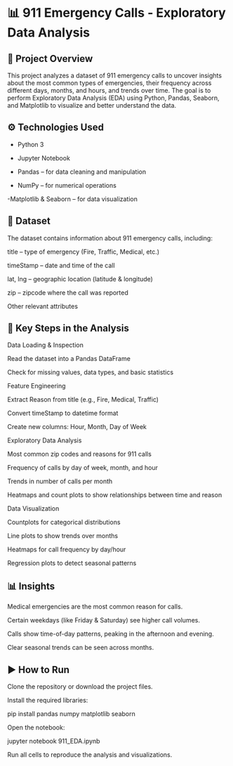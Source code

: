 # 📊 911 Emergency Calls - Exploratory Data Analysis
## 📌 Project Overview

This project analyzes a dataset of 911 emergency calls to uncover insights about the most common types of emergencies, their frequency across different days, months, and hours, and trends over time. The goal is to perform Exploratory Data Analysis (EDA) using Python, Pandas, Seaborn, and Matplotlib to visualize and better understand the data.

## ⚙️ Technologies Used

- Python 3

- Jupyter Notebook

- Pandas – for data cleaning and manipulation

- NumPy – for numerical operations

-Matplotlib & Seaborn – for data visualization

## 📂 Dataset

The dataset contains information about 911 emergency calls, including:

title – type of emergency (Fire, Traffic, Medical, etc.)

timeStamp – date and time of the call

lat, lng – geographic location (latitude & longitude)

zip – zipcode where the call was reported

Other relevant attributes

## 🔑 Key Steps in the Analysis

Data Loading & Inspection

Read the dataset into a Pandas DataFrame

Check for missing values, data types, and basic statistics

Feature Engineering

Extract Reason from title (e.g., Fire, Medical, Traffic)

Convert timeStamp to datetime format

Create new columns: Hour, Month, Day of Week

Exploratory Data Analysis

Most common zip codes and reasons for 911 calls

Frequency of calls by day of week, month, and hour

Trends in number of calls per month

Heatmaps and count plots to show relationships between time and reason

Data Visualization

Countplots for categorical distributions

Line plots to show trends over months

Heatmaps for call frequency by day/hour

Regression plots to detect seasonal patterns

 ## 📊 Insights

Medical emergencies are the most common reason for calls.

Certain weekdays (like Friday & Saturday) see higher call volumes.

Calls show time-of-day patterns, peaking in the afternoon and evening.

Clear seasonal trends can be seen across months.

## ▶️ How to Run

Clone the repository or download the project files.

Install the required libraries:

pip install pandas numpy matplotlib seaborn


Open the notebook:

jupyter notebook 911_EDA.ipynb


Run all cells to reproduce the analysis and visualizations.
